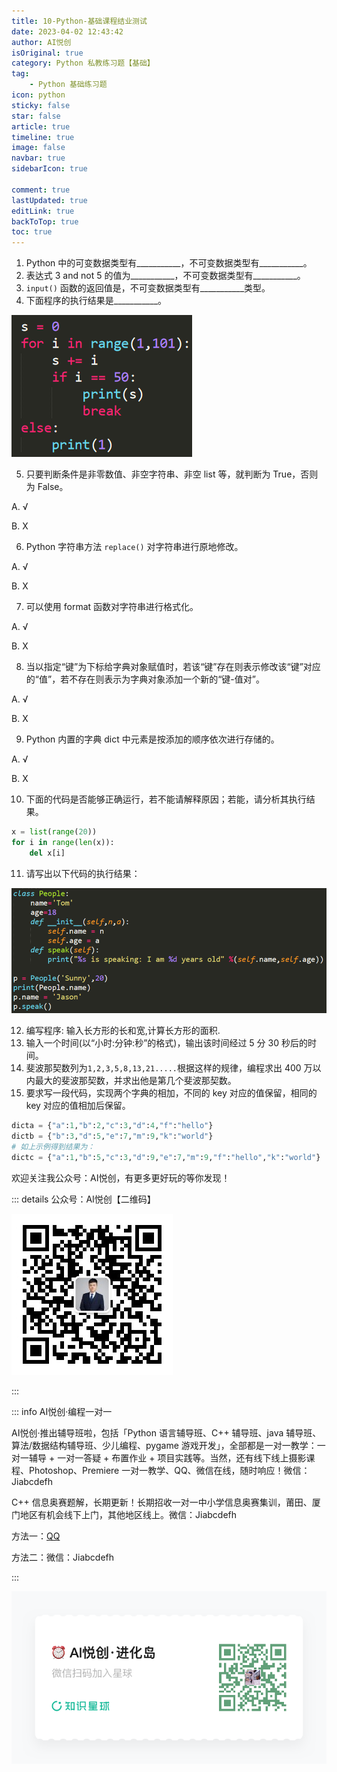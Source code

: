 ```yaml
---
title: 10-Python-基础课程结业测试
date: 2023-04-02 12:43:42
author: AI悦创
isOriginal: true
category: Python 私教练习题【基础】
tag:
    - Python 基础练习题
icon: python
sticky: false
star: false
article: true
timeline: true
image: false
navbar: true
sidebarIcon: true

comment: true
lastUpdated: true
editLink: true
backToTop: true
toc: true
---
```


1. Python 中的可变数据类型有\_\_\_\_\_\_\_\_\_\_\_，不可变数据类型有\_\_\_\_\_\_\_\_\_\_\_。
2. 表达式 3 and not 5 的值为\_\_\_\_\_\_\_\_\_\_\_，不可变数据类型有\_\_\_\_\_\_\_\_\_\_\_。
3. `input()` 函数的返回值是，不可变数据类型有\_\_\_\_\_\_\_\_\_\_\_类型。
4. 下面程序的执行结果是\_\_\_\_\_\_\_\_\_\_\_。

![](./q10.assets/41b209ed7985dc2f7333fce665b55167.png)

5. 只要判断条件是非零数值、非空字符串、非空 list 等，就判断为 True，否则为 False。

A. √

B. X

6. Python 字符串方法 `replace()` 对字符串进行原地修改。

A. √

B. X

7. 可以使用 format 函数对字符串进行格式化。

A. √

B. X

8. 当以指定“键”为下标给字典对象赋值时，若该“键”存在则表示修改该“键”对应的“值”，若不存在则表示为字典对象添加一个新的“键-值对”。

A. √

B. X

9. Python 内置的字典 dict 中元素是按添加的顺序依次进行存储的。

A. √

B. X

10. 下面的代码是否能够正确运行，若不能请解释原因；若能，请分析其执行结果。

```python
x = list(range(20))
for i in range(len(x)):
    del x[i]
```

11. 请写出以下代码的执行结果：

![](./q10.assets/784dde09ac8178ddcf851290a9d2369d.png)

12. 编写程序: 输入长方形的长和宽,计算长方形的面积.
13. 输入一个时间(以“小时:分钟:秒”的格式)，输出该时间经过 5 分 30 秒后的时间。
14. 斐波那契数列为`1,2,3,5,8,13,21.....`根据这样的规律，编程求出 400 万以内最大的斐波那契数，并求出他是第几个斐波那契数。
15. 要求写一段代码，实现两个字典的相加，不同的 key 对应的值保留，相同的 key 对应的值相加后保留。

```python
dicta = {"a":1,"b":2,"c":3,"d":4,"f":"hello"}
dictb = {"b":3,"d":5,"e":7,"m":9,"k":"world"}
# 如上示例得到结果为：
dictc = {"a":1,"b":5,"c":3,"d":9,"e":7,"m":9,"f":"hello","k":"world"}
```





欢迎关注我公众号：AI悦创，有更多更好玩的等你发现！

::: details 公众号：AI悦创【二维码】

![](/gzh.jpg)

:::

::: info AI悦创·编程一对一

AI悦创·推出辅导班啦，包括「Python 语言辅导班、C++ 辅导班、java 辅导班、算法/数据结构辅导班、少儿编程、pygame 游戏开发」，全部都是一对一教学：一对一辅导 + 一对一答疑 + 布置作业 + 项目实践等。当然，还有线下线上摄影课程、Photoshop、Premiere 一对一教学、QQ、微信在线，随时响应！微信：Jiabcdefh

C++ 信息奥赛题解，长期更新！长期招收一对一中小学信息奥赛集训，莆田、厦门地区有机会线下上门，其他地区线上。微信：Jiabcdefh

方法一：[QQ](http://wpa.qq.com/msgrd?v=3&uin=1432803776&site=qq&menu=yes)

方法二：微信：Jiabcdefh

:::

![](/zsxq.jpg)
